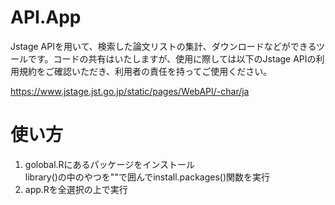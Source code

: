 # API.App
Jstage APIを用いて、検索した論文リストの集計、ダウンロードなどができるツールです。コードの共有はいたしますが、使用に際しては以下のJstage APIの利用規約をご確認いただき、利用者の責任を持ってご使用ください。

https://www.jstage.jst.go.jp/static/pages/WebAPI/-char/ja

# 使い方
1. golobal.Rにあるパッケージをインストール<br>
library()の中のやつを""で囲んでinstall.packages()関数を実行
2. app.Rを全選択の上で実行
